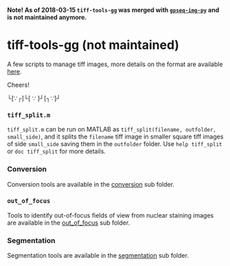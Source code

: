 **Note! As of 2018-03-15 `tiff-tools-gg` was merged with [`gpseq-img-py`](http://github.com/ggirelli/gpseq-img-py) and is not maintained anymore.**

tiff-tools-gg (not maintained)
===

A few scripts to manage tiff images, more details on the format are available [here](http://www.fileformat.info/format/tiff/egff.htm).

Cheers!

└[∵┌]└[ ∵ ]┘[┐∵]┘

### `tiff_split.m`

`tiff_split.m` can be run on MATLAB as `tiff_split(filename, outfolder, small_side)`, and it splits the `filename` tiff image in smaller square tiff images of side `small_side` saving them in the `outfolder` folder. Use `help tiff_split` or `doc tiff_split` for more details.

### Conversion

Conversion tools are available in the [conversion](src/conversion/) sub folder.

### `out_of_focus`

Tools to identify out-of-focus fields of view from nuclear staining images are available in the [out_of_focus](src/out_of_focus/) sub folder.

### Segmentation

Segmentation tools are available in the [segmentation](src/segmentation/) sub folder.